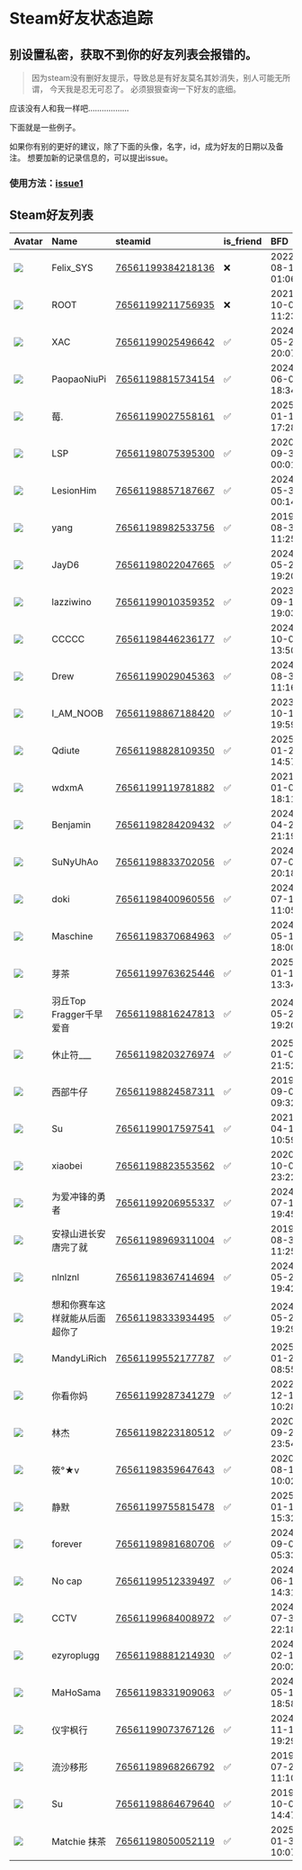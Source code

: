 # Steam好友状态追踪
## 别设置私密，获取不到你的好友列表会报错的。

> 因为steam没有删好友提示，导致总是有好友莫名其妙消失，别人可能无所谓，
> 今天我是忍无可忍了。 必须狠狠查询一下好友的底细。

应该没有人和我一样吧………………

下面就是一些例子。

如果你有别的更好的建议，除了下面的头像，名字，id，成为好友的日期以及备注。 想要加新的记录信息的，可以提出issue。

### 使用方法：[issue1](https://github.com/systemannounce/SteamFriends/issues/1)

## Steam好友列表

| Avatar                                                                            | Name              | steamid                                                                     | is_friend   | BFD                 | Remark   | removed_time        |
|:----------------------------------------------------------------------------------|:------------------|:----------------------------------------------------------------------------|:------------|:--------------------|:---------|:--------------------|
| ![](https://avatars.steamstatic.com/d41abd4be0b3769e1919802da758591a11639b13.jpg) | Felix_SYS         | [76561199384218136](https://steamcommunity.com/profiles/76561199384218136/) | ❌           | 2022-08-14 01:06:38 |          | 2025-01-08 04:25:02 |
| ![](https://avatars.steamstatic.com/ef15d4fa577672454e11c4dc5fbfa9fc71722ede.jpg) | ROOT              | [76561199211756935](https://steamcommunity.com/profiles/76561199211756935/) | ❌           | 2021-10-02 11:23:03 |          | 2025-01-08 04:25:02 |
| ![](https://avatars.steamstatic.com/c2c51159307ac0e5c3960f0df31732a07cd85cd0.jpg) | XAC               | [76561199025496642](https://steamcommunity.com/profiles/76561199025496642/) | ✅           | 2024-05-26 20:07:43 |          |                     |
| ![](https://avatars.steamstatic.com/1e616b177c822240aae25954a6a24e81237d55b5.jpg) | PaopaoNiuPi       | [76561198815734154](https://steamcommunity.com/profiles/76561198815734154/) | ✅           | 2024-06-04 18:34:28 |          |                     |
| ![](https://avatars.steamstatic.com/8f15470cf01e4c8de7fc30b74d79df47d2b61093.jpg) | 莓.                | [76561199027558161](https://steamcommunity.com/profiles/76561199027558161/) | ✅           | 2025-01-10 17:28:57 |          |                     |
| ![](https://avatars.steamstatic.com/5321ba3f7b232e159f27a341bccc8bf65dab905b.jpg) | LSP               | [76561198075395300](https://steamcommunity.com/profiles/76561198075395300/) | ✅           | 2020-09-30 00:01:01 |          |                     |
| ![](https://avatars.steamstatic.com/56007fec0cdb1e2024825a400a13e671ea1159ac.jpg) | LesionHim         | [76561198857187667](https://steamcommunity.com/profiles/76561198857187667/) | ✅           | 2024-05-31 00:14:39 |          |                     |
| ![](https://avatars.steamstatic.com/54436e425ca3657ceee6635454e69acd981088b3.jpg) | yang              | [76561198982533756](https://steamcommunity.com/profiles/76561198982533756/) | ✅           | 2019-08-31 11:25:52 |          |                     |
| ![](https://avatars.steamstatic.com/fef49e7fa7e1997310d705b2a6158ff8dc1cdfeb.jpg) | JayD6             | [76561198022047665](https://steamcommunity.com/profiles/76561198022047665/) | ✅           | 2024-05-25 19:20:51 |          |                     |
| ![](https://avatars.steamstatic.com/acf67207768cdc5be5f09aca6a9f7830bf27d6f7.jpg) | lazziwino         | [76561199010359352](https://steamcommunity.com/profiles/76561199010359352/) | ✅           | 2023-09-17 19:03:51 |          |                     |
| ![](https://avatars.steamstatic.com/43b37b323147bfd12f7ef41a8a9f40cfa384f57e.jpg) | CCCCC             | [76561198446236177](https://steamcommunity.com/profiles/76561198446236177/) | ✅           | 2024-10-03 13:50:48 |          |                     |
| ![](https://avatars.steamstatic.com/8a78a24d3ae3031caf2695bc4dede2d6eb7af7cf.jpg) | Drew              | [76561199029045363](https://steamcommunity.com/profiles/76561199029045363/) | ✅           | 2024-08-30 11:16:28 |          |                     |
| ![](https://avatars.steamstatic.com/d85397c71148126e6e78cfc5ee05066bd27ce27d.jpg) | I_AM_NOOB         | [76561198867188420](https://steamcommunity.com/profiles/76561198867188420/) | ✅           | 2023-10-13 19:59:11 |          |                     |
| ![](https://avatars.steamstatic.com/d5600f93c830be2024aa5ff077a4edc713cc7e3d.jpg) | Qdiute            | [76561198828109350](https://steamcommunity.com/profiles/76561198828109350/) | ✅           | 2025-01-20 14:57:08 |          |                     |
| ![](https://avatars.steamstatic.com/83d2ab083eb76aebed718fd01921fbe2af2b7e35.jpg) | wdxmA             | [76561199119781882](https://steamcommunity.com/profiles/76561199119781882/) | ✅           | 2021-01-01 18:11:02 |          |                     |
| ![](https://avatars.steamstatic.com/a1f08e5204934870614875f26f7ef42091d6f70a.jpg) | Benjamin          | [76561198284209432](https://steamcommunity.com/profiles/76561198284209432/) | ✅           | 2024-04-28 21:19:22 |          |                     |
| ![](https://avatars.steamstatic.com/b66e724fe1b5d5d8084ee58d598b75669ea47d06.jpg) | SuNyUhAo          | [76561198833702056](https://steamcommunity.com/profiles/76561198833702056/) | ✅           | 2024-07-08 20:18:22 |          |                     |
| ![](https://avatars.steamstatic.com/784ccb82d837f7e169de85b4b9b20cf4d95554da.jpg) | doki              | [76561198400960556](https://steamcommunity.com/profiles/76561198400960556/) | ✅           | 2024-07-15 11:05:01 |          |                     |
| ![](https://avatars.steamstatic.com/8dfe278c7493b6984540e57ecd57b791df13841e.jpg) | Maschine          | [76561198370684963](https://steamcommunity.com/profiles/76561198370684963/) | ✅           | 2024-05-18 18:00:19 |          |                     |
| ![](https://avatars.steamstatic.com/07fa861142a1514d2e77296e9da8a99cbd7f63d0.jpg) | 芽茶                | [76561199763625446](https://steamcommunity.com/profiles/76561199763625446/) | ✅           | 2025-01-15 13:34:55 |          |                     |
| ![](https://avatars.steamstatic.com/c0cdb0fff85b9493f21378e7e0fa3cb7e4452621.jpg) | 羽丘Top Fragger千早爱音 | [76561198816247813](https://steamcommunity.com/profiles/76561198816247813/) | ✅           | 2024-05-27 19:20:02 |          |                     |
| ![](https://avatars.steamstatic.com/ab17be10f5f0464aa8266bd827a04646584a3e48.jpg) | 休止符___            | [76561198203276974](https://steamcommunity.com/profiles/76561198203276974/) | ✅           | 2025-01-08 21:52:51 |          |                     |
| ![](https://avatars.steamstatic.com/b7492447321fb49c895f998e441358311371d6c7.jpg) | 西部牛仔              | [76561198824587311](https://steamcommunity.com/profiles/76561198824587311/) | ✅           | 2019-09-08 09:32:07 |          |                     |
| ![](https://avatars.steamstatic.com/b2732234f3fbed341c241f58e1848418941f7d92.jpg) | Su                | [76561199017597541](https://steamcommunity.com/profiles/76561199017597541/) | ✅           | 2021-04-18 10:59:26 |          |                     |
| ![](https://avatars.steamstatic.com/1c0b5c37a442a2d39f32902ec42f2e26ba6a142e.jpg) | xiaobei           | [76561198823553562](https://steamcommunity.com/profiles/76561198823553562/) | ✅           | 2020-10-07 23:22:51 |          |                     |
| ![](https://avatars.steamstatic.com/e982a225425cb5e925dc163bc6d7a18bf9e21972.jpg) | 为爱冲锋的勇者           | [76561199206955337](https://steamcommunity.com/profiles/76561199206955337/) | ✅           | 2024-07-11 19:45:05 |          |                     |
| ![](https://avatars.steamstatic.com/fef49e7fa7e1997310d705b2a6158ff8dc1cdfeb.jpg) | 安禄山进长安唐完了就        | [76561198969311004](https://steamcommunity.com/profiles/76561198969311004/) | ✅           | 2019-08-31 11:25:56 |          |                     |
| ![](https://avatars.steamstatic.com/4d20fa16b63e3c3ad889a06c936825b77e049970.jpg) | nlnlznl           | [76561198367414694](https://steamcommunity.com/profiles/76561198367414694/) | ✅           | 2024-05-21 19:42:01 |          |                     |
| ![](https://avatars.steamstatic.com/fc5d8974fd3b0cd4519d382edd70e89172d6da5b.jpg) | 想和你赛车这样就能从后面超你了   | [76561198333934495](https://steamcommunity.com/profiles/76561198333934495/) | ✅           | 2024-05-20 19:29:32 |          |                     |
| ![](https://avatars.steamstatic.com/afb1c2c0ca3205972b0e23900c4b78a30dd891fa.jpg) | MandyLiRich       | [76561199552177787](https://steamcommunity.com/profiles/76561199552177787/) | ✅           | 2025-01-22 08:55:30 |          |                     |
| ![](https://avatars.steamstatic.com/d3eb39d70f297a4191bea908797cd7972a77ad86.jpg) | 你看你妈              | [76561199287341279](https://steamcommunity.com/profiles/76561199287341279/) | ✅           | 2022-12-12 10:28:25 |          |                     |
| ![](https://avatars.steamstatic.com/70ad3048d375e617210d7afdbf1d8d58cbea0a0d.jpg) | 林杰                | [76561198223180512](https://steamcommunity.com/profiles/76561198223180512/) | ✅           | 2020-09-29 23:54:18 |          |                     |
| ![](https://avatars.steamstatic.com/190901195af3351b640f78b46cd4d3b21b9d001e.jpg) | 筱°★v              | [76561198359647643](https://steamcommunity.com/profiles/76561198359647643/) | ✅           | 2020-08-17 10:02:37 |          |                     |
| ![](https://avatars.steamstatic.com/a4a0010a0a839b635121d851637abe5084b0465a.jpg) | 静默                | [76561199755815478](https://steamcommunity.com/profiles/76561199755815478/) | ✅           | 2025-01-10 15:32:25 |          |                     |
| ![](https://avatars.steamstatic.com/e3e5766734b9d19ee5001ec593597cd1259e496c.jpg) | forever           | [76561198981680706](https://steamcommunity.com/profiles/76561198981680706/) | ✅           | 2024-09-05 05:33:30 |          |                     |
| ![](https://avatars.steamstatic.com/e123051ffc4f07e73737d58c17e3bee71366fc34.jpg) | No cap            | [76561199512339497](https://steamcommunity.com/profiles/76561199512339497/) | ✅           | 2024-06-19 14:31:53 |          |                     |
| ![](https://avatars.steamstatic.com/fef49e7fa7e1997310d705b2a6158ff8dc1cdfeb.jpg) | CCTV              | [76561199684008972](https://steamcommunity.com/profiles/76561199684008972/) | ✅           | 2024-07-30 22:18:07 |          |                     |
| ![](https://avatars.steamstatic.com/7f3b86a4598d867e1a1f63aa11820ed944f2f989.jpg) | ezyroplugg        | [76561198881214930](https://steamcommunity.com/profiles/76561198881214930/) | ✅           | 2024-02-19 20:02:11 |          |                     |
| ![](https://avatars.steamstatic.com/a95261ed8994c2a580edb99f2864baba8b300251.jpg) | MaHoSama          | [76561198331909063](https://steamcommunity.com/profiles/76561198331909063/) | ✅           | 2024-05-17 18:58:58 |          |                     |
| ![](https://avatars.steamstatic.com/148ff422f2245ab66abfeabf3f7506861d6b703b.jpg) | 仪宇枫行              | [76561199073767126](https://steamcommunity.com/profiles/76561199073767126/) | ✅           | 2024-11-19 19:29:00 |          |                     |
| ![](https://avatars.steamstatic.com/78e905b1a6af2e6a37f3e6d3a0726db42e85e62a.jpg) | 流沙移形              | [76561198968266792](https://steamcommunity.com/profiles/76561198968266792/) | ✅           | 2019-07-26 11:10:25 |          |                     |
| ![](https://avatars.steamstatic.com/148ff422f2245ab66abfeabf3f7506861d6b703b.jpg) | Su                | [76561198864679640](https://steamcommunity.com/profiles/76561198864679640/) | ✅           | 2019-10-05 14:47:45 |          |                     |
| ![](https://avatars.steamstatic.com/205d40ba481ef4a69ef0bad0706507d4abc07612.jpg) | Matchie 抹茶        | [76561198050052119](https://steamcommunity.com/profiles/76561198050052119/) | ✅           | 2025-01-31 10:07:05 |          |                     |